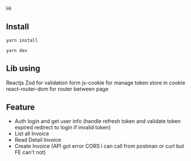 Hi

## Install

`yarn install`

`yarn dev`

## Lib using

Reactjs
Zod for validation form
js-cookie for manage token store in cookie
react-router-dom for router between page

## Feature

- Auth login and get user info (handle refresh token and validate token expired redirect to login if invalid token)
- List all Invoice
- Read Detail Invoice
- Create Invoice (API got error CORS i can call from postman or curl but FE can't not)
